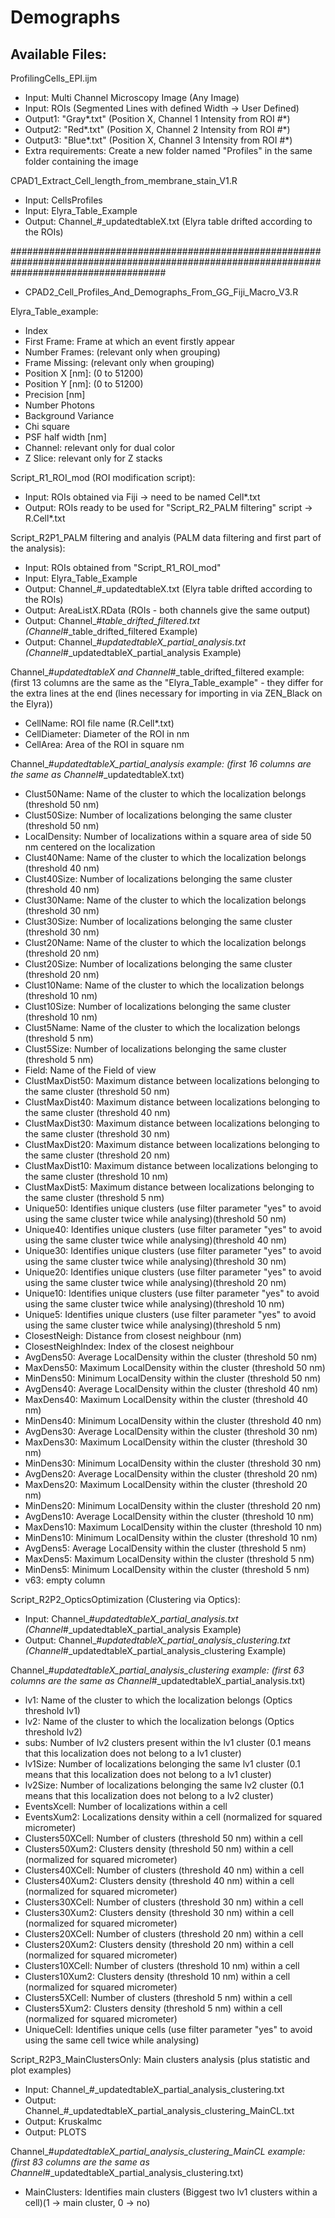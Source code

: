 # Demographs

## Available Files:
ProfilingCells_EPI.ijm
- Input: Multi Channel Microscopy Image (Any Image)
- Input: ROIs (Segmented Lines with defined Width -> User Defined)
- Output1: "Gray*.txt" (Position X, Channel 1 Intensity from ROI #*) 
- Output2: "Red*.txt" (Position X, Channel 2 Intensity from ROI #*) 
- Output3: "Blue*.txt" (Position X, Channel 3 Intensity from ROI #*)
- Extra requirements: Create a new folder named "Profiles" in the same folder containing the image 

CPAD1_Extract_Cell_length_from_membrane_stain_V1.R
- Input: CellsProfiles
- Input: Elyra_Table_Example
- Output: Channel_#_updatedtableX.txt (Elyra table drifted according to the ROIs)

############################################################################################################################################ 
- CPAD2_Cell_Profiles_And_Demographs_From_GG_Fiji_Macro_V3.R

Elyra_Table_example: 
- Index
- First Frame: Frame at which an event firstly appear
- Number Frames: (relevant only when grouping)
- Frame Missing: (relevant only when grouping)
- Position X [nm]: (0 to 51200)
- Position Y [nm]: (0 to 51200)
- Precision [nm]
- Number Photons
- Background Variance
- Chi square
- PSF half width [nm]
- Channel: relevant only for dual color
- Z Slice: relevant only for Z stacks 

Script_R1_ROI_mod (ROI modification script):
- Input: ROIs obtained via Fiji -> need to be named Cell*.txt
- Output: ROIs ready to be used for "Script_R2_PALM filtering" script -> R.Cell*.txt

Script_R2P1_PALM filtering and analyis (PALM data filtering and first part of the analysis):
- Input: ROIs obtained from "Script_R1_ROI_mod"
- Input: Elyra_Table_Example
- Output: Channel_#_updatedtableX.txt (Elyra table drifted according to the ROIs)
- Output: AreaListX.RData (ROIs - both channels give the same output)
- Output: Channel_#_table_drifted_filtered.txt (Channel_#_table_drifted_filtered Example)
- Output: Channel_#_updatedtableX_partial_analysis.txt (Channel_#_updatedtableX_partial_analysis Example)

Channel_#_updatedtableX and Channel_#_table_drifted_filtered example: (first 13 columns are the same as the "Elyra_Table_example" - they differ for the extra lines at the end (lines necessary for importing in via ZEN_Black on the Elyra))
- CellName: ROI file name (R.Cell*.txt)
- CellDiameter: Diameter of the ROI in nm
- CellArea: Area of the ROI in square nm

Channel_#_updatedtableX_partial_analysis example: (first 16 columns are the same as Channel_#_updatedtableX.txt)
- Clust50Name: Name of the cluster to which the localization belongs (threshold 50 nm)
- Clust50Size: Number of localizations belonging the same cluster (threshold 50 nm)
- LocalDensity: Number of localizations within a square area of side 50 nm centered on the localization
- Clust40Name: Name of the cluster to which the localization belongs (threshold 40 nm)
- Clust40Size: Number of localizations belonging the same cluster (threshold 40 nm)
- Clust30Name: Name of the cluster to which the localization belongs (threshold 30 nm)
- Clust30Size: Number of localizations belonging the same cluster (threshold 30 nm)
- Clust20Name: Name of the cluster to which the localization belongs (threshold 20 nm)
- Clust20Size: Number of localizations belonging the same cluster (threshold 20 nm)
- Clust10Name: Name of the cluster to which the localization belongs (threshold 10 nm)
- Clust10Size: Number of localizations belonging the same cluster (threshold 10 nm)
- Clust5Name: Name of the cluster to which the localization belongs (threshold 5 nm)
- Clust5Size: Number of localizations belonging the same cluster (threshold 5 nm)
- Field: Name of the Field of view
- ClustMaxDist50: Maximum distance between localizations belonging to the same cluster (threshold 50 nm)
- ClustMaxDist40: Maximum distance between localizations belonging to the same cluster (threshold 40 nm)
- ClustMaxDist30: Maximum distance between localizations belonging to the same cluster (threshold 30 nm)
- ClustMaxDist20: Maximum distance between localizations belonging to the same cluster (threshold 20 nm)
- ClustMaxDist10: Maximum distance between localizations belonging to the same cluster (threshold 10 nm)
- ClustMaxDist5: Maximum distance between localizations belonging to the same cluster (threshold 5 nm)
- Unique50: Identifies unique clusters (use filter parameter "yes" to avoid using the same cluster twice while analysing)(threshold 50 nm)
- Unique40: Identifies unique clusters (use filter parameter "yes" to avoid using the same cluster twice while analysing)(threshold 40 nm)
- Unique30: Identifies unique clusters (use filter parameter "yes" to avoid using the same cluster twice while analysing)(threshold 30 nm)
- Unique20: Identifies unique clusters (use filter parameter "yes" to avoid using the same cluster twice while analysing)(threshold 20 nm)
- Unique10: Identifies unique clusters (use filter parameter "yes" to avoid using the same cluster twice while analysing)(threshold 10 nm)
- Unique5: Identifies unique clusters (use filter parameter "yes" to avoid using the same cluster twice while analysing)(threshold 5 nm)
- ClosestNeigh: Distance from closest neighbour (nm)
- ClosestNeighIndex: Index of the closest neighbour
- AvgDens50: Average LocalDensity within the cluster (threshold 50 nm)
- MaxDens50: Maximum LocalDensity within the cluster (threshold 50 nm)
- MinDens50: Minimum LocalDensity within the cluster (threshold 50 nm)
- AvgDens40: Average LocalDensity within the cluster (threshold 40 nm)
- MaxDens40: Maximum LocalDensity within the cluster (threshold 40 nm)
- MinDens40: Minimum LocalDensity within the cluster (threshold 40 nm)
- AvgDens30: Average LocalDensity within the cluster (threshold 30 nm)
- MaxDens30: Maximum LocalDensity within the cluster (threshold 30 nm)
- MinDens30: Minimum LocalDensity within the cluster (threshold 30 nm)
- AvgDens20: Average LocalDensity within the cluster (threshold 20 nm)
- MaxDens20: Maximum LocalDensity within the cluster (threshold 20 nm)
- MinDens20: Minimum LocalDensity within the cluster (threshold 20 nm)
- AvgDens10: Average LocalDensity within the cluster (threshold 10 nm)
- MaxDens10: Maximum LocalDensity within the cluster (threshold 10 nm)
- MinDens10: Minimum LocalDensity within the cluster (threshold 10 nm)
- AvgDens5: Average LocalDensity within the cluster (threshold 5 nm)
- MaxDens5: Maximum LocalDensity within the cluster (threshold 5 nm)
- MinDens5: Minimum LocalDensity within the cluster (threshold 5 nm)
- v63: empty column

Script_R2P2_OpticsOptimization (Clustering via Optics):
- Input: Channel_#_updatedtableX_partial_analysis.txt (Channel_#_updatedtableX_partial_analysis Example)
- Output: Channel_#_updatedtableX_partial_analysis_clustering.txt (Channel_#_updatedtableX_partial_analysis_clustering Example)

Channel_#_updatedtableX_partial_analysis_clustering example: (first 63 columns are the same as Channel_#_updatedtableX_partial_analysis.txt) 
- lv1: Name of the cluster to which the localization belongs (Optics threshold lv1)
- lv2: Name of the cluster to which the localization belongs (Optics threshold lv2)
- subs: Number of lv2 clusters present within the lv1 cluster (0.1 means that this localization does not belong to a lv1 cluster)
- lv1Size: Number of localizations belonging the same lv1 cluster (0.1 means that this localization does not belong to a lv1 cluster)
- lv2Size: Number of localizations belonging the same lv2 cluster (0.1 means that this localization does not belong to a lv2 cluster)
- EventsXcell: Number of localizations within a cell
- EventsXum2: Localizations density within a cell (normalized for squared micrometer)
- Clusters50XCell: Number of clusters (threshold 50 nm) within a cell
- Clusters50Xum2: Clusters density (threshold 50 nm) within a cell (normalized for squared micrometer)
- Clusters40XCell: Number of clusters (threshold 40 nm) within a cell
- Clusters40Xum2: Clusters density (threshold 40 nm) within a cell (normalized for squared micrometer)
- Clusters30XCell: Number of clusters (threshold 30 nm) within a cell
- Clusters30Xum2: Clusters density (threshold 30 nm) within a cell (normalized for squared micrometer)
- Clusters20XCell: Number of clusters (threshold 20 nm) within a cell
- Clusters20Xum2: Clusters density (threshold 20 nm) within a cell (normalized for squared micrometer)
- Clusters10XCell: Number of clusters (threshold 10 nm) within a cell
- Clusters10Xum2: Clusters density (threshold 10 nm) within a cell (normalized for squared micrometer)
- Clusters5XCell: Number of clusters (threshold 5 nm) within a cell
- Clusters5Xum2: Clusters density (threshold 5 nm) within a cell (normalized for squared micrometer)
- UniqueCell: Identifies unique cells (use filter parameter "yes" to avoid using the same cell twice while analysing)

Script_R2P3_MainClustersOnly: Main clusters analysis (plus statistic and plot examples)
- Input: Channel_#_updatedtableX_partial_analysis_clustering.txt
- Output: Channel_#_updatedtableX_partial_analysis_clustering_MainCL.txt
- Output: Kruskalmc
- Output: PLOTS

Channel_#_updatedtableX_partial_analysis_clustering_MainCL example: (first 83 columns are the same as Channel_#_updatedtableX_partial_analysis_clustering.txt) 
- MainClusters: Identifies main clusters (Biggest two lv1 clusters within a cell)(1 -> main cluster, 0 -> no)
